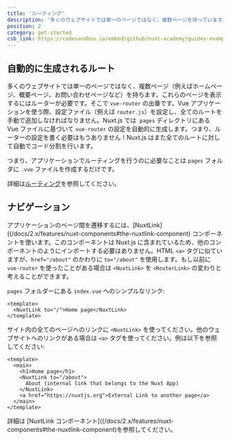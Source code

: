 ```yaml
---
title: 'ルーティング'
description: '多くのウェブサイトでは単一のページではなく、複数ページを持っています。例えばホームページ、概要ページ、お問い合わせページなどです。これらのページを表示するにはルーターが必要です。'
position: 2
category: get-started
csb_link: https://codesandbox.io/embed/github/nuxt-academy/guides-examples/tree/master/01_get_started/02_routing?fontsize=14&hidenavigation=1&theme=dark
---
```


## 自動的に生成されるルート

多くのウェブサイトでは単一のページではなく、複数ページ（例えばホームページ、概要ページ、お問い合わせページなど）を持ちます。これらのページを表示するにはルーターが必要です。そこで `vue-router` の出番です。Vue アプリケーションを使う際、設定ファイル（例えば `router.js`）を設定し、全てのルートを手動で追加しなければなりません。Nuxt.js では  `pages` ディレクトリにある Vue ファイルに基づいて `vue-router` の設定を自動的に生成します。つまり、ルーターの設定を書く必要はもうありません！Nuxt.js はまた全てのルートに対して自動でコード分割を行います。

つまり、アプリケーションでルーティングを行うのに必要なことは `pages` フォルダに `.vue` ファイルを作成するだけです。

<base-alert type="next">

詳細は[ルーティング](/docs/2.x/features/file-system-routing)を参照してください。

</base-alert>

## ナビゲーション

アプリケーションのページ間を遷移するには、[NuxtLink]((/docs/2.x/features/nuxt-components#the-nuxtlink-component) コンポーネントを使います。このコンポーネントは Nuxt.js に含まれているため、他のコンポーネントのようにインポートする必要はありません。HTML `<a>` タグに似ていますが、`href="/about"` のかわりに `to="/about"` を使用します。もし以前に `vue-router` を使ったことがある場合は `<NuxtLink>` を `<RouterLink>` の変わりと考えることができます。

`pages` フォルダーにある `index.vue` へのシンプルなリンク:

```html{}[pages/index.vue]
<template>
  <NuxtLink to="/">Home page</NuxtLink>
</template>
```

サイト内の全てのページへのリンクに `<NuxtLink>` を使ってください。他のウェブサイトへのリンクがある場合は `<a>` タグを使ってください。例は以下を参照してください:

```html{}[pages/index.vue]
<template>
  <main>
    <h1>Home page</h1>
    <NuxtLink to="/about">
      About (internal link that belongs to the Nuxt App)
    </NuxtLink>
    <a href="https://nuxtjs.org">External Link to another page</a>
  </main>
</template>
```

<app-modal>
  <code-sandbox :src="csb_link"></code-sandbox>
</app-modal>

<base-alert type="next">

詳細は [NuxtLink コンポーネント]((/docs/2.x/features/nuxt-components#the-nuxtlink-component)を参照してください。

</base-alert>
